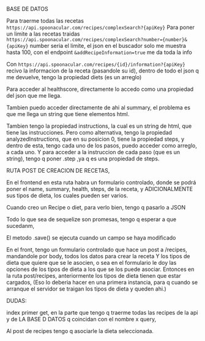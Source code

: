 BASE DE DATOS


Para traerme todas las recetas `https://api.spoonacular.com/recipes/complexSearch?{apiKey}`
Para poner un limite a las recetas traidas `https://api.spoonacular.com/recipes/complexSearch?number={number}&{apiKey}` number seria el limite, el json en el buscador solo me muestra hasta 100, con el endpoint `&addRecipeInformation=true` me da toda la info


Con `https://api.spoonacular.com/recipes/{id}/information?{apiKey}` recivo la informacion de la receta (pasandole su id), dentro de todo el json q me devuelve, tengo la propiedad diets (es un arreglo) 

Para acceder al healthscore, directamente lo accedo como una propiedad del json que me llega.

Tambien puedo acceder directamente de ahi al summary, el problema es que me llega un string que tiene elementos html. 

Tambien tengo la propiedad instructions, la cual es un string de html, que tiene las instrucciones.
Pero como alternativa, tengo la propiedad analyzedInstructions, que en su posicion 0, tiene la propiedad steps, y dentro de esta, tengo cada uno de los pasos, puedo acceder como arreglo, a cada uno. Y para acceder a la instruccion de cada paso (que es un string), tengo q poner .step ,ya q es una propiedad de steps.
    




RUTA POST DE CREACION DE RECETAS,

En el frontend en esta ruta habra un formulario controlado, donde se podrá poner el name, summary, health, steps, de la receta, y ADICIONALMENTE sus tipos de dieta, los cuales pueden ser varios. 


Cuando creo un Recipe o diet, para verlo bien, tengo q pasarlo a JSON

Todo lo que sea de sequelize son promesas, tengo q esperar a que sucedanm,

El metodo .save() se ejecuta cuando un campo se haya modificado





En el front, tengo un formulario controlado que hace un post a /recipes, mandandole por body, todos los datos para crear la receta
Y los tipos de dieta que quiere que se le asocien, o sea en el formulario le doy las opciones de los tipos de dieta a los que se los puede asociar.
Entonces en la ruta post/recipes, anteriormente los tipos de dieta tienen que estar cargados, (Eso lo deberia hacer en una primera instancia, para q cuando se arranque el servidor se traigan los tipos de dieta y queden ahi.)



DUDAS: 


index primer get, en la parte que tengo q traerme todas las recipes de la api y de LA BASE D DATOS q coincidan con el nombre x query,


Al post de recipes tengo q asociarle la dieta seleccionada.